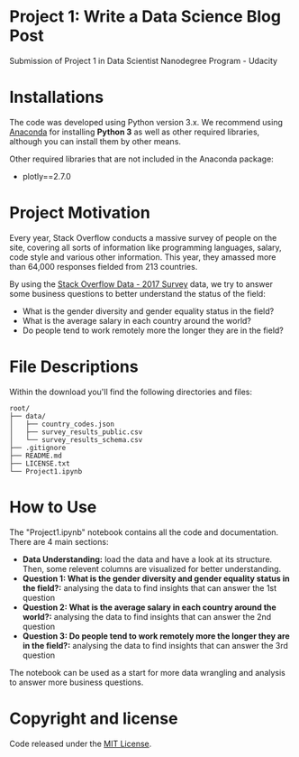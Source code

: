 # Project 1: Write a Data Science Blog Post
Submission of Project 1 in Data Scientist Nanodegree Program - Udacity

# Installations
The code was developed using Python version 3.x. We recommend using [Anaconda](https://docs.anaconda.com/anaconda/install/index.html) for installing **Python 3** as well as other required libraries, although you can install them by other means.

Other required libraries that are not included in the Anaconda package:
- plotly==2.7.0

# Project Motivation
Every year, Stack Overflow conducts a massive survey of people on the site, covering all sorts of information like programming languages, salary, code style and various other information. This year, they amassed more than 64,000 responses fielded from 213 countries.

By using the [Stack Overflow Data - 2017 Survey](https://www.kaggle.com/stackoverflow/so-survey-2017) data, we try to answer some business questions to better understand the status of the field:
-   What is the gender diversity and gender equality status in the field?
-   What is the average salary in each country around the world?
-   Do people tend to work remotely more the longer they are in the field?

# File Descriptions

Within the download you'll find the following directories and files:
```
root/
├── data/
│   ├── country_codes.json
│   ├── survey_results_public.csv
│   └── survey_results_schema.csv
├── .gitignore
├── README.md
├── LICENSE.txt
└── Project1.ipynb
```

# How to Use

The "Project1.ipynb" notebook contains all the code and documentation. There are 4 main sections:

-  **Data Understanding:** load the data and have a look at its structure. Then, some relevent columns are visualized for better understanding.
- **Question 1: What is the gender diversity and gender equality status in the field?:** analysing the data to find insights that can answer the 1st question
- **Question 2: What is the average salary in each country around the world?:** analysing the data to find insights that can answer the 2nd question
- **Question 3: Do people tend to work remotely more the longer they are in the field?:** analysing the data to find insights that can answer the 3rd question

The notebook can be used as a start for more data wrangling and analysis to answer more business questions.

# Copyright and license
Code released under the [MIT License](https://github.com/trangnm58/ds_udacity_project_1/LICENSE.txt).